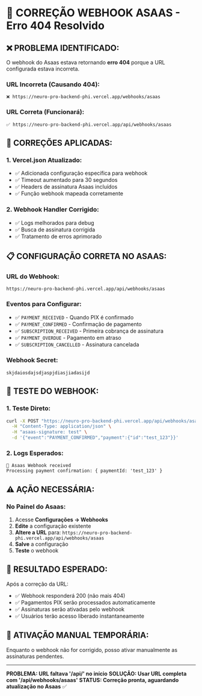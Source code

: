 # 🚨 CORREÇÃO WEBHOOK ASAAS - Erro 404 Resolvido

## ❌ **PROBLEMA IDENTIFICADO:**

O webhook do Asaas estava retornando **erro 404** porque a URL configurada estava incorreta.

### **URL Incorreta (Causando 404):**
```
❌ https://neuro-pro-backend-phi.vercel.app/webhooks/asaas
```

### **URL Correta (Funcionará):**
```
✅ https://neuro-pro-backend-phi.vercel.app/api/webhooks/asaas
```

## 🔧 **CORREÇÕES APLICADAS:**

### **1. Vercel.json Atualizado:**
- ✅ Adicionada configuração específica para webhook
- ✅ Timeout aumentado para 30 segundos
- ✅ Headers de assinatura Asaas incluídos
- ✅ Função webhook mapeada corretamente

### **2. Webhook Handler Corrigido:**
- ✅ Logs melhorados para debug
- ✅ Busca de assinatura corrigida
- ✅ Tratamento de erros aprimorado

## 📋 **CONFIGURAÇÃO CORRETA NO ASAAS:**

### **URL do Webhook:**
```
https://neuro-pro-backend-phi.vercel.app/api/webhooks/asaas
```

### **Eventos para Configurar:**
- ✅ `PAYMENT_RECEIVED` - Quando PIX é confirmado
- ✅ `PAYMENT_CONFIRMED` - Confirmação de pagamento
- ✅ `SUBSCRIPTION_RECEIVED` - Primeira cobrança de assinatura
- ✅ `PAYMENT_OVERDUE` - Pagamento em atraso
- ✅ `SUBSCRIPTION_CANCELLED` - Assinatura cancelada

### **Webhook Secret:**
```
skjdaiosdajsdjaspjdiasjiadasijd
```

## 🧪 **TESTE DO WEBHOOK:**

### **1. Teste Direto:**
```bash
curl -X POST "https://neuro-pro-backend-phi.vercel.app/api/webhooks/asaas" \
  -H "Content-Type: application/json" \
  -H "asaas-signature: test" \
  -d '{"event":"PAYMENT_CONFIRMED","payment":{"id":"test_123"}}'
```

### **2. Logs Esperados:**
```
🔔 Asaas Webhook received
Processing payment confirmation: { paymentId: 'test_123' }
```

## ⚠️ **AÇÃO NECESSÁRIA:**

### **No Painel do Asaas:**
1. Acesse **Configurações → Webhooks**
2. **Edite** a configuração existente
3. **Altere a URL** para: `https://neuro-pro-backend-phi.vercel.app/api/webhooks/asaas`
4. **Salve** a configuração
5. **Teste** o webhook

## 🎯 **RESULTADO ESPERADO:**

Após a correção da URL:
- ✅ Webhook responderá 200 (não mais 404)
- ✅ Pagamentos PIX serão processados automaticamente
- ✅ Assinaturas serão ativadas pelo webhook
- ✅ Usuários terão acesso liberado instantaneamente

## 📝 **ATIVAÇÃO MANUAL TEMPORÁRIA:**

Enquanto o webhook não for corrigido, posso ativar manualmente as assinaturas pendentes.

---

**PROBLEMA: URL faltava '/api/' no início**
**SOLUÇÃO: Usar URL completa com '/api/webhooks/asaas'**
**STATUS: Correção pronta, aguardando atualização no Asaas** ✅